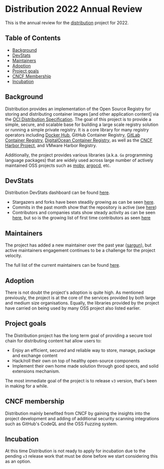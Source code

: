# Distribution 2022 Annual Review

This is the annual review for the [distribution](https://github.com/distribution/distribution) project for 2022.

## Table of Contents

- [Background](#background)
- [DevStats](#devstats)
- [Maintainers](#maintainers)
- [Adoption](#adoption)
- [Project goals](#project-goals)
- [CNCF Membership](#cncf-membership)
- [Incubation](#incubation)

## Background

Distribution provides an implementation of the Open Source Registry for storing and distributing container images [and other application content] via the [OCI Distribution Specification](https://github.com/opencontainers/distribution-spec). The goal of this project is to provide a simple, secure, and scalable base for building a large scale registry solution or running a simple private registry. It is a core library for many registry operators including [Docker Hub](https://hub.docker.com/), GitHub Container Registry, [GitLab Container Registry](https://gitlab.com/gitlab-org/container-registry), [DigitalOcean Container Registry](https://www.digitalocean.com/products/container-registry), as well as the [CNCF Harbor Project](https://goharbor.io/), and VMware Harbor Registry.

Additionally, the project provides various libraries (a.k.a. `Go` programming language packages) that are widely used across large number of actively maintained OSS projects such as [moby](https://github.com/moby/moby/), [argocd](https://github.com/argoproj-labs), etc.

## DevStats

Distribution DevStats dashboard can be found [here](https://distribution.devstats.cncf.io/d/1/activity-repository-groups?orgId=1&var-period=d7&var-repogroups=All&from=now-2y&to=now).

* Stargazers and forks have been steadily growing as can be seen [here](https://distribution.devstats.cncf.io/d/3/stars-and-forks-by-repository?orgId=1).
* Commits in the past month show that the repository is active (see [here](https://distribution.devstats.cncf.io/d/1/activity-repository-groups?orgId=1&var-period=m&var-repogroups=All&from=now-6M&to=now))
* Contributors and companies stats show steady activity as can be seen [here](https://distribution.devstats.cncf.io/d/7/companies-contributing-in-repository-groups?orgId=1&var-period=d7&var-repogroup_name=All&from=now-1y&to=now), but so is the growing list of first time contributors as seen [here](https://distribution.devstats.cncf.io/d/52/new-contributors-table?orgId=1)

## Maintainers

The project has added a new maintainer over the past year ([sargun](https://github.com/sargun)), but active maintainers engagement continues to be a challenge for the project velocity.

The full list of the current maintainers can be found [here](https://github.com/distribution/distribution/blob/main/MAINTAINERS).

## Adoption

There is not doubt the project's adoption is quite high. As mentioned previously, the project is at the core of the services provided by both large and medium size organisations. Equally, the libraries provided by the project have carried on being used by many OSS project also listed earlier.

## Project goals

The Distribution project has the long term goal of providing a secure tool chain for distributing content hat allow users to:
* Enjoy an efficient, secured and reliable way to store, manage, package and exchange content
* Hack/roll their own on top of healthy open-source components
* Implement their own home made solution through good specs, and solid extensions mechanism.

The most immediate goal of the project is to release `v3` version, that's been in making for a while.

## CNCF membership

Distribution mainly benefited from CNCF by gaining the insights into the project development and adding of additional security scanning integrations such as GitHub's CodeQL and the OSS Fuzzing system.

## Incubation

At this time Distribution is not ready to apply for incubation due to the pending `v3` release work that must be done before we start considering this as an option.

